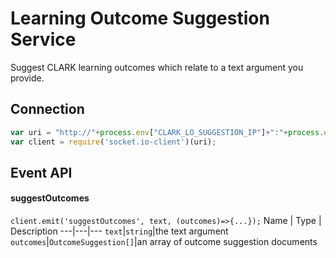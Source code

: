 # Learning Outcome Suggestion Service

Suggest CLARK learning outcomes which relate to a text argument you provide.

## Connection

```javascript
var uri = "http://"+process.env["CLARK_LO_SUGGESTION_IP"]+":"+process.env["CLARK_LO_SUGGESTION_PORT"];
var client = require('socket.io-client')(uri);
```

## Event API

#### suggestOutcomes
`client.emit('suggestOutcomes', text, (outcomes)=>{...});`
Name | Type | Description
---|---|---
`text`|`string`|the text argument
`outcomes`|`OutcomeSuggestion[]`|an array of outcome suggestion documents